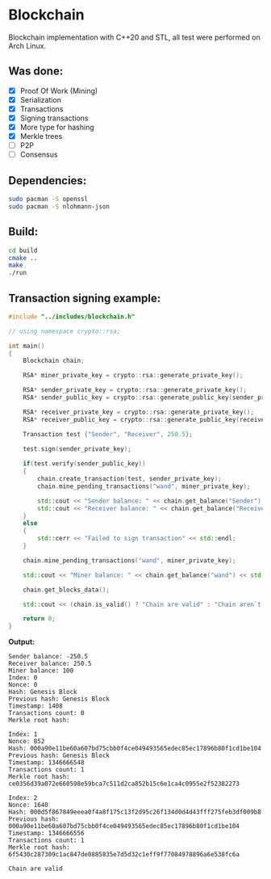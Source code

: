 # Blockchain
Blockchain implementation with C++20 and STL, all test were performed on Arch Linux.

## Was done:
- [x] Proof Of Work (Mining)
- [x] Serialization
- [x] Transactions
- [x] Signing transactions
- [x] More type for hashing
- [x] Merkle trees
- [ ] P2P
- [ ] Consensus

## **Dependencies:**
```bash
sudo pacman -S openssl
sudo pacman -S nlohmann-json
```
## **Build:**
```bash
cd build
cmake ..
make
./run
```

## Transaction signing example:
```cpp
#include "../includes/blockchain.h"

// using namespace crypto::rsa;

int main()
{
    Blockchain chain;

    RSA* miner_private_key = crypto::rsa::generate_private_key();

    RSA* sender_private_key = crypto::rsa::generate_private_key();
    RSA* sender_public_key = crypto::rsa::generate_public_key(sender_private_key);

    RSA* receiver_private_key = crypto::rsa::generate_private_key();
    RSA* receiver_public_key = crypto::rsa::generate_public_key(receiver_private_key);

    Transaction test {"Sender", "Receiver", 250.5};

    test.sign(sender_private_key);
    
    if(test.verify(sender_public_key))
    {
        chain.create_transaction(test, sender_private_key);
        chain.mine_pending_transactions("wand", miner_private_key);

        std::cout << "Sender balance: " << chain.get_balance("Sender") << std::endl;
        std::cout << "Receiver balance: " << chain.get_balance("Receiver") << std::endl;
    }
    else
    {
        std::cerr << "Failed to sign transaction" << std::endl;
    }

    chain.mine_pending_transactions("wand", miner_private_key);

    std::cout << "Miner balance: " << chain.get_balance("wand") << std::endl;

    chain.get_blocks_data();

    std::cout << (chain.is_valid() ? "Chain are valid" : "Chain aren`t valid") << std::endl;

    return 0;
}
```
**Output:**
```
Sender balance: -250.5
Receiver balance: 250.5
Miner balance: 100
Index: 0
Nonce: 0
Hash: Genesis Block
Previous hash: Genesis Block
Timestamp: 1408
Transactions count: 0
Merkle root hash: 

Index: 1
Nonce: 852
Hash: 000a90e11be60a607bd75cbb0f4ce049493565edec85ec17896b80f1cd1be104
Previous hash: Genesis Block
Timestamp: 1346666548
Transactions count: 1
Merkle root hash: ce0356d39a072e660598e59bca7c511d2ca852b15c6e1ca4c0955e2f52382273

Index: 2
Nonce: 1640
Hash: 000d5f867849eeea0f4a8f175c13f2d95c26f134d0d4d43fff275feb3df009b8
Previous hash: 000a90e11be60a607bd75cbb0f4ce049493565edec85ec17896b80f1cd1be104
Timestamp: 1346666556
Transactions count: 1
Merkle root hash: 6f5430c287309c1ac847de0885835e7d5d32c1eff9f77084978896a6e538fc6a

Chain are valid
```

